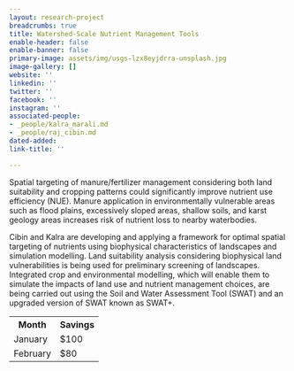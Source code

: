 ```yaml
---
layout: research-project
breadcrumbs: true
title: Watershed-Scale Nutrient Management Tools
enable-header: false
enable-banner: false
primary-image: assets/img/usgs-lzx8eyjdrra-unsplash.jpg
image-gallery: []
website: ''
linkedin: ''
twitter: ''
facebook: ''
instagram: ''
associated-people:
- _people/kalra_marali.md
- _people/raj_cibin.md
dated-added: 
link-title: ''

---
```

Spatial targeting of manure/fertilizer management considering both land suitability and cropping patterns could significantly improve nutrient use efficiency (NUE). Manure application in environmentally vulnerable areas such as flood plains, excessively sloped areas, shallow soils, and karst geology areas increases risk of nutrient loss to nearby waterbodies.

Cibin and Kalra are developing and applying a framework for optimal spatial targeting of nutrients using biophysical characteristics of landscapes and simulation modelling. Land suitability analysis considering biophysical land vulnerabilities is being used for preliminary screening of landscapes. Integrated crop and environmental modelling, which will enable them to simulate the impacts of land use and nutrient management choices, are being carried out using the Soil and Water Assessment Tool (SWAT) and an upgraded version of SWAT known as SWAT+.

<table>
  <tr>
    <th>Month</th>
    <th>Savings</th>
  </tr>
  <tr>
    <td>January</td>
    <td>$100</td>
  </tr>
  <tr>
    <td>February</td>
    <td>$80</td>
  </tr>
</table>